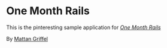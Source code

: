 # One Month Rails

This is the pinteresting sample application for [*One Month Rails*](http://onemonthrails.com)

By [Mattan Griffel](http://mattangriffel.com)